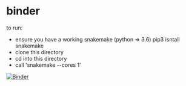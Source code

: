 # binder

to run:


- ensure you have a working snakemake (python => 3.6) pip3 isntall snakemake
- clone this directory
- cd into this directory
- call 'snakemake --cores 1'



[![Binder](https://mybinder.org/badge_logo.svg)](https://mybinder.org/v2/gh/katieemelianova/binder/master)

